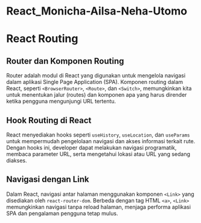 # React_Monicha-Ailsa-Neha-Utomo

# React Routing

## **Router dan Komponen Routing**
Router adalah modul di React yang digunakan untuk mengelola navigasi dalam aplikasi Single Page Application (SPA). Komponen routing dalam React, seperti `<BrowserRouter>`, `<Route>`, dan `<Switch>`, memungkinkan kita untuk menentukan jalur (routes) dan komponen apa yang harus dirender ketika pengguna mengunjungi URL tertentu.

## **Hook Routing di React**
React menyediakan hooks seperti `useHistory`, `useLocation`, dan `useParams` untuk mempermudah pengelolaan navigasi dan akses informasi terkait rute. Dengan hooks ini, developer dapat melakukan navigasi programatik, membaca parameter URL, serta mengetahui lokasi atau URL yang sedang diakses.

## **Navigasi dengan Link**
Dalam React, navigasi antar halaman menggunakan komponen `<Link>` yang disediakan oleh `react-router-dom`. Berbeda dengan tag HTML `<a>`, `<Link>` memungkinkan navigasi tanpa reload halaman, menjaga performa aplikasi SPA dan pengalaman pengguna tetap mulus.
